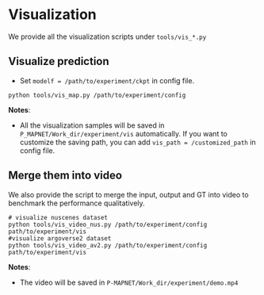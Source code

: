 # Visualization

We provide all the visualization scripts under `tools/vis_*.py`

## Visualize prediction

- Set `modelf = /path/to/experiment/ckpt` in config file.

```shell
python tools/vis_map.py /path/to/experiment/config
```
**Notes**: 

- All the visualization samples will be saved in `P_MAPNET/Work_dir/experiment/vis` automatically. If you want to customize the saving path, you can add `vis_path = /customized_path` in config file.

## Merge them into video

We also provide the script to merge the input, output and GT into video to benchmark the performance qualitatively.

```shell
# visualize nuscenes dataset
python tools/vis_video_nus.py /path/to/experiment/config path/to/experiment/vis
#visualize argoverse2 dataset
python tools/vis_video_av2.py /path/to/experiment/config path/to/experiment/vis
```
**Notes**: 
- The video will be saved in `P-MAPNET/Work_dir/experiment/demo.mp4`